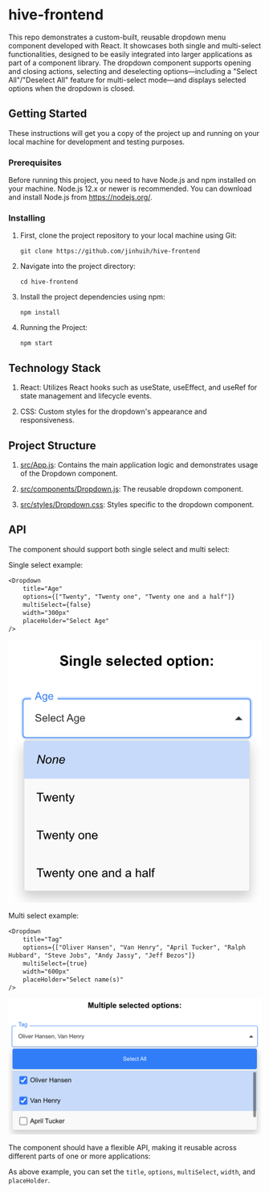 # hive-frontend

This repo demonstrates a custom-built, reusable dropdown menu component developed with React. It showcases both single and multi-select functionalities, designed to be easily integrated into larger applications as part of a component library. The dropdown component supports opening and closing actions, selecting and deselecting options—including a "Select All"/"Deselect All" feature for multi-select mode—and displays selected options when the dropdown is closed.

## Getting Started

These instructions will get you a copy of the project up and running on your local machine for development and testing purposes.

### Prerequisites

Before running this project, you need to have Node.js and npm installed on your machine. Node.js 12.x or newer is recommended. You can download and install Node.js from https://nodejs.org/.

### Installing

1. First, clone the project repository to your local machine using Git:

   ```
   git clone https://github.com/jinhuih/hive-frontend
   ```

2. Navigate into the project directory:

   ```
   cd hive-frontend
   ```

3. Install the project dependencies using npm:

   ```
   npm install
   ```

4. Running the Project:

   ```
   npm start
   ```

## Technology Stack

1. React: Utilizes React hooks such as useState, useEffect, and useRef for state management and lifecycle events.

2. CSS: Custom styles for the dropdown's appearance and responsiveness.

## Project Structure

1. [src/App.js](src/App.js): Contains the main application logic and demonstrates usage of the Dropdown component.

2. [src/components/Dropdown.js](src/components/Dropdown.js): The reusable dropdown component.

3. [src/styles/Dropdown.css](src/styles/Dropdown.css): Styles specific to the dropdown component.

## API
The component should support both single select and multi select:

Single select example:
```
<Dropdown
    title="Age"
    options={["Twenty", "Twenty one", "Twenty one and a half"]}
    multiSelect={false}
    width="300px"
    placeHolder="Select Age"
/>
```
![alt text](image.png)

Multi select example:
```
<Dropdown
    title="Tag"
    options={["Oliver Hansen", "Van Henry", "April Tucker", "Ralph Hubbard", "Steve Jobs", "Andy Jassy", "Jeff Bezos"]}
    multiSelect={true}
    width="600px"
    placeHolder="Select name(s)"
/>
```
![alt text](image-1.png)


The component should have a flexible API, making it reusable across different parts of one or more applications:

As above example, you can set the `title`, `options`, `multiSelect`, `width`, and `placeHolder`.

